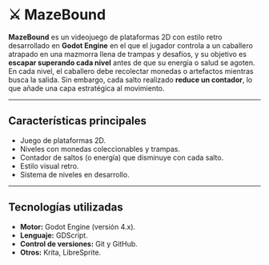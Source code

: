 # ⚔️ MazeBound

**MazeBound** es un videojuego de plataformas 2D con estilo retro desarrollado en **Godot Engine** en el que el jugador controla a un caballero atrapado en una mazmorra llena de trampas y desafíos, y su objetivo es **escapar superando cada nivel** antes de que su energía o salud se agoten.
En cada nivel, el caballero debe recolectar monedas o artefactos mientras busca la salida. Sin embargo, cada salto realizado **reduce un contador**, lo que añade una capa estratégica al movimiento.

---

## Características principales

- Juego de plataformas 2D.  
- Niveles con monedas coleccionables y trampas.  
- Contador de saltos (o energía) que disminuye con cada salto.  
- Estilo visual retro.  
- Sistema de niveles en desarrollo.  

---

## Tecnologías utilizadas

- **Motor:** Godot Engine (versión 4.x).
- **Lenguaje:** GDScript.
- **Control de versiones:** Git y GitHub.
- **Otros:** Krita, LibreSprite.
